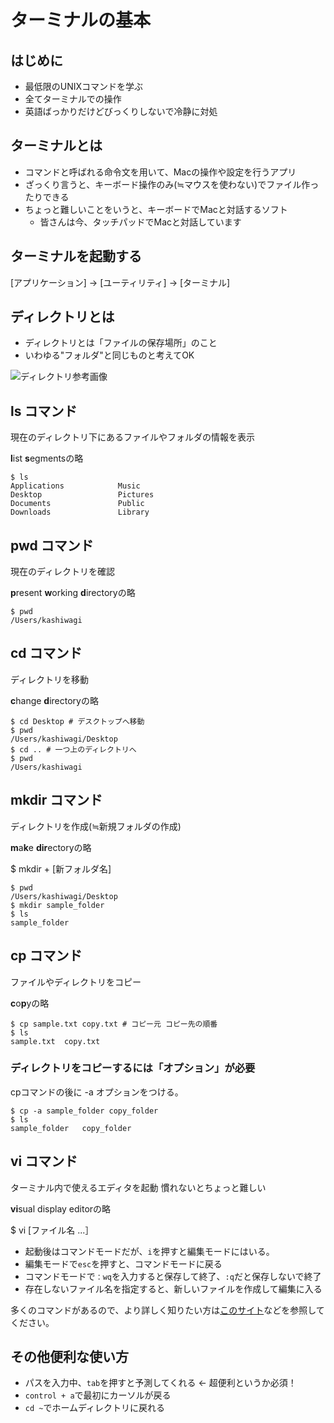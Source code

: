 # ターミナルの基本

## はじめに
- 最低限のUNIXコマンドを学ぶ
- 全てターミナルでの操作
- 英語ばっかりだけどびっくりしないで冷静に対処

## ターミナルとは
- コマンドと呼ばれる命令文を用いて、Macの操作や設定を行うアプリ
- ざっくり言うと、キーボード操作のみ(≒マウスを使わない)でファイル作ったりできる
- ちょっと難しいことをいうと、キーボードでMacと対話するソフト
    - 皆さんは今、タッチパッドでMacと対話しています

## ターミナルを起動する
[アプリケーション] → [ユーティリティ] → [ターミナル]


## ディレクトリとは
- ディレクトリとは「ファイルの保存場所」のこと
- いわゆる"フォルダ"と同じものと考えてOK

![ディレクトリ参考画像](http://webya.in/wp-content/uploads/2012/01/directory.jpg)

## ls コマンド
現在のディレクトリ下にあるファイルやフォルダの情報を表示

**l**ist **s**egmentsの略

```bash:lsコマンド
$ ls
Applications            Music
Desktop                 Pictures
Documents               Public
Downloads               Library
```

## pwd コマンド
現在のディレクトリを確認

**p**resent **w**orking **d**irectoryの略

```bash:pwdコマンド
$ pwd
/Users/kashiwagi
```

## cd コマンド
ディレクトリを移動

**c**hange **d**irectoryの略

```bash:cdコマンド
$ cd Desktop # デスクトップへ移動
$ pwd
/Users/kashiwagi/Desktop
$ cd .. # 一つ上のディレクトリへ
$ pwd
/Users/kashiwagi
```

## mkdir コマンド
ディレクトリを作成(≒新規フォルダの作成)

**m**a**k**e **dir**ectoryの略

$ mkdir + [新フォルダ名]

```bash:mkdirコマンド
$ pwd
/Users/kashiwagi/Desktop
$ mkdir sample_folder
$ ls
sample_folder
```

## cp コマンド
ファイルやディレクトリをコピー

**c**o**p**yの略

```bash:cpコマンド
$ cp sample.txt copy.txt # コピー元 コピー先の順番
$ ls
sample.txt  copy.txt
```

### ディレクトリをコピーするには「オプション」が必要

cpコマンドの後に -a オプションをつける。

```bash:cpコマンド
$ cp -a sample_folder copy_folder
$ ls
sample_folder   copy_folder
```


## vi コマンド
ターミナル内で使えるエディタを起動
慣れないとちょっと難しい

**vi**sual display editorの略

$ vi [ファイル名 ...］

- 起動後はコマンドモードだが、`i`を押すと編集モードにはいる。
- 編集モードで`esc`を押すと、コマンドモードに戻る
- コマンドモードで`：wq`を入力すると保存して終了、`:q`だと保存しないで終了
- 存在しないファイル名を指定すると、新しいファイルを作成して編集に入る

多くのコマンドがあるので、より詳しく知りたい方は[このサイト](http://net-newbie.com/linux/commands/vi.html)などを参照してください。


## その他便利な使い方
- パスを入力中、`tab`を押すと予測してくれる ← 超便利というか必須！
- `control + a`で最初にカーソルが戻る
- `cd ~`でホームディレクトリに戻れる


